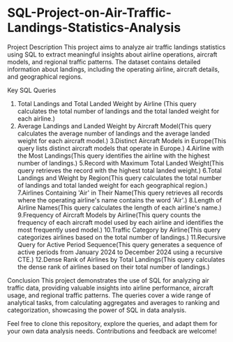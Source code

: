 # SQL-Project-on-Air-Traffic-Landings-Statistics-Analysis

Project Description
This project aims to analyze air traffic landings statistics using SQL to extract meaningful insights about airline operations, aircraft models, and regional traffic patterns. The dataset contains detailed information about landings, including the operating airline, aircraft details, and geographical regions.

Key SQL Queries
1. Total Landings and Total Landed Weight by Airline (This query calculates the total number of landings and the total landed weight for each airline.)
2. Average Landings and Landed Weight by Aircraft Model(This query calculates the average number of landings and the average landed weight for each aircraft model.)
3.Distinct Aircraft Models in Europe(This query lists distinct aircraft models that operate in Europe.)
4.Airline with the Most Landings(This query identifies the airline with the highest number of landings.)
5.Record with Maximum Total Landed Weight(This query retrieves the record with the highest total landed weight.)
6.Total Landings and Weight by Region(This query calculates the total number of landings and total landed weight for each geographical region.)
7.Airlines Containing 'Air' in Their Name(This query retrieves all records where the operating airline's name contains the word 'Air'.)
8.Length of Airline Names(This query calculates the length of each airline's name.)
9.Frequency of Aircraft Models by Airline(This query counts the frequency of each aircraft model used by each airline and identifies the most frequently used model.)
10.Traffic Category by Airline(This query categorizes airlines based on the total number of landings.)
11.Recursive Query for Active Period Sequence(This query generates a sequence of active periods from January 2024 to December 2024 using a recursive CTE.)
12.Dense Rank of Airlines by Total Landings(This query calculates the dense rank of airlines based on their total number of landings.)


Conclusion
This project demonstrates the use of SQL for analyzing air traffic data, providing valuable insights into airline performance, aircraft usage, and regional traffic patterns. The queries cover a wide range of analytical tasks, from calculating aggregates and averages to ranking and categorization, showcasing the power of SQL in data analysis.

Feel free to clone this repository, explore the queries, and adapt them for your own data analysis needs. Contributions and feedback are welcome!

